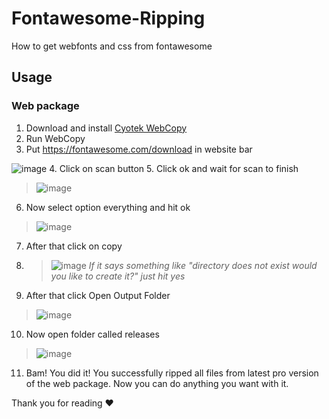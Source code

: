 # Fontawesome-Ripping
How to get webfonts and css from fontawesome

## Usage
### Web package
1. Download and install [Cyotek WebCopy](https://www.cyotek.com/cyotek-webcopy/downloads)
2. Run WebCopy
3. Put https://fontawesome.com/download in website bar
>
![image](https://www.notziggy.xyz/dev/images/1raro.png)
4. Click on scan button
5. Click ok and wait for scan to finish
> ![image](https://www.notziggy.xyz/dev/images/1raro.png)
6. Now select option everything and hit ok
> ![image](https://www.notziggy.xyz/dev/images/8yjrj.png)
7. After that click on copy
8. > ![image](https://www.notziggy.xyz/dev/images/k4u4v.png)
*If it says something like "directory does not exist would you like to create it?" just hit yes*
9. After that click Open Output Folder
> ![image](https://www.notziggy.xyz/dev/images/k4u4v.png)
10. Now open folder called releases
> ![image](https://www.notziggy.xyz/dev/images/w30uu.png)
11. Bam! You did it! You successfully ripped all files from latest pro version of the web package. Now you can do anything you want with it.

Thank you for reading ❤️
